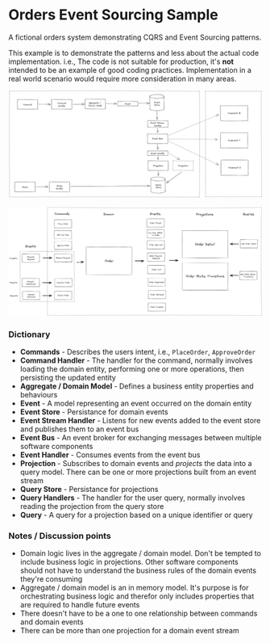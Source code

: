 # Orders Event Sourcing Sample

A fictional orders system demonstrating CQRS and Event Sourcing patterns.

This example is to demonstrate the patterns and less about the actual code implementation. i.e., The code is not suitable for production, it's **not** intended to be an example of good coding practices. Implementation in a real world scenario would require more consideration in many areas.

![Event Sourcing Diagram](./images/event-sourcing-diagram.png)

![Commands Events Queries](./images/commands-events-queries.png)

### Dictionary

-   **Commands** - Describes the users intent, i.e., `PlaceOrder`, `ApproveOrder`
-   **Command Handler** - The handler for the command, normally involves loading the domain entity, performing one or more operations, then persisting the updated entity
-   **Aggregate / Domain Model** - Defines a business entity properties and behaviours
-   **Event** - A model representing an event occurred on the domain entity
-   **Event Store** - Persistance for domain events
-   **Event Stream Handler** - Listens for new events added to the event store and publishes them to an event bus
-   **Event Bus** - An event broker for exchanging messages between multiple software components
-   **Event Handler** - Consumes events from the event bus
-   **Projection** - Subscribes to domain events and _projects_ the data into a query model. There can be one or more projections built from an event stream
-   **Query Store** - Persistance for projections
-   **Query Handlers** - The handler for the user query, normally involves reading the projection from the query store
-   **Query** - A query for a projection based on a unique identifier or query

### Notes / Discussion points

-   Domain logic lives in the aggregate / domain model. Don't be tempted to include business logic in projections. Other software components should not have to understand the business rules of the domain events they're consuming
-   Aggregate / domain model is an in memory model. It's purpose is for orchestrating business logic and therefor only includes properties that are required to handle future events
-   There doesn't have to be a one to one relationship between commands and domain events
-   There can be more than one projection for a domain event stream
